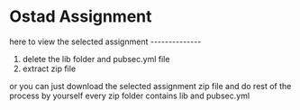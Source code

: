 # Ostad Assignment

here to view the selected assignment --------------
1. delete the lib folder and pubsec.yml file
2. extract zip file

 or you can just download the selected assignment zip file and do rest of the process by yourself
 every zip folder contains lib and pubsec.yml

